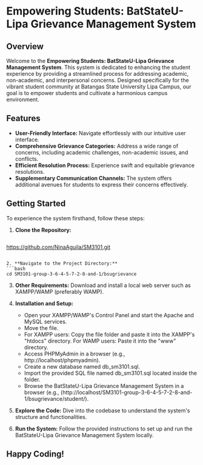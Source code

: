 # Empowering Students: BatStateU-Lipa Grievance Management System

## Overview

Welcome to the **Empowering Students: BatStateU-Lipa Grievance Management System**. This system is dedicated to enhancing the student experience by providing a streamlined process for addressing academic, non-academic, and interpersonal concerns. Designed specifically for the vibrant student community at Batangas State University Lipa Campus, our goal is to empower students and cultivate a harmonious campus environment.

## Features

- **User-Friendly Interface:** Navigate effortlessly with our intuitive user interface.
- **Comprehensive Grievance Categories:** Address a wide range of concerns, including academic challenges, non-academic issues, and conflicts.
- **Efficient Resolution Process:** Experience swift and equitable grievance resolutions.
- **Supplementary Communication Channels:** The system offers additional avenues for students to express their concerns effectively.

## Getting Started

To experience the system firsthand, follow these steps:

1. **Clone the Repository:**
   ```bash
https://github.com/NinaAguila/SM3101.git
   ```

2. **Navigate to the Project Directory:**
   ```bash
   cd SM3101-group-3-6-4-5-7-2-8-and-1/bsugrievance
   ```

3. **Other Requirements:**
   Download and install a local web server such as XAMPP/WAMP (preferably WAMP).

4. **Installation and Setup:**

   - Open your XAMPP/WAMP's Control Panel and start the Apache and MySQL services.
   - Move the file.
   - For XAMPP users: Copy the file folder and paste it into the XAMPP's "htdocs" directory. For WAMP users: Paste it into the "www" directory.
   - Access PHPMyAdmin in a browser (e.g., http://localhost/phpmyadmin).
   - Create a new database named db_sm3101.sql.
   - Import the provided SQL file named db_sm3101.sql located inside the folder.
   - Browse the BatStateU-Lipa Grievance Management System in a browser (e.g., (http://localhost/SM3101-group-3-6-4-5-7-2-8-and-1/bsugrievance/student/).

5. **Explore the Code:**
   Dive into the codebase to understand the system's structure and functionalities.

6. **Run the System:**
   Follow the provided instructions to set up and run the BatStateU-Lipa Grievance Management System locally.

## Happy Coding!
